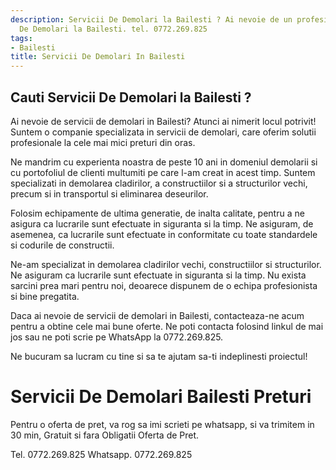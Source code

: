 ```yaml
---
description: Servicii De Demolari la Bailesti ? Ai nevoie de un profesionist in Servicii
  De Demolari la Bailesti. tel. 0772.269.825
tags:
- Bailesti
title: Servicii De Demolari In Bailesti
---
```



## Cauti Servicii De Demolari la Bailesti ?

Ai nevoie de servicii de demolari in Bailesti? Atunci ai nimerit locul potrivit! Suntem o companie specializata in servicii de demolari, care oferim solutii profesionale la cele mai mici preturi din oras. 

Ne mandrim cu experienta noastra de peste 10 ani in domeniul demolarii si cu portofoliul de clienti multumiti pe care l-am creat in acest timp. Suntem specializati in demolarea cladirilor, a constructiilor si a structurilor vechi, precum si in transportul si eliminarea deseurilor. 

Folosim echipamente de ultima generatie, de inalta calitate, pentru a ne asigura ca lucrarile sunt efectuate in siguranta si la timp. Ne asiguram, de asemenea, ca lucrarile sunt efectuate in conformitate cu toate standardele si codurile de constructii. 

Ne-am specializat in demolarea cladirilor vechi, constructiilor si structurilor. Ne asiguram ca lucrarile sunt efectuate in siguranta si la timp. Nu exista sarcini prea mari pentru noi, deoarece dispunem de o echipa profesionista si bine pregatita.

Daca ai nevoie de servicii de demolari in Bailesti, contacteaza-ne acum pentru a obtine cele mai bune oferte. Ne poti contacta folosind linkul de mai jos sau ne poti scrie pe WhatsApp la 0772.269.825. 

Ne bucuram sa lucram cu tine si sa te ajutam sa-ti indeplinesti proiectul!

# Servicii De Demolari Bailesti Preturi
Pentru o oferta de pret, va rog sa imi scrieti pe whatsapp, si va trimitem in 30 min, Gratuit si fara Obligatii Oferta de Pret.

Tel. 0772.269.825
Whatsapp. 0772.269.825